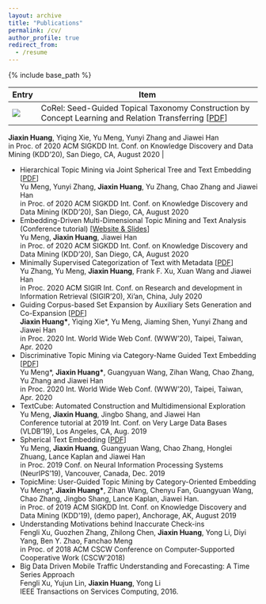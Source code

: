 ```yaml
---
layout: archive	
title: "Publications"
permalink: /cv/
author_profile: true	  
redirect_from:
  - /resume
---
```


{% include base_path %}

| Entry            | Item   |
| --------         | ------ |
| <img src='/images/500x300.png'> |  CoRel: Seed-Guided Topical Taxonomy Construction by Concept Learning and Relation Transferring \[[PDF](http://hanj.cs.illinois.edu/pdf/kdd20_jhuang.pdf)\]  
<strong>Jiaxin Huang</strong>, Yiqing Xie, Yu Meng, Yunyi Zhang and Jiawei Han  
in Proc. of 2020 ACM SIGKDD Int. Conf. on Knowledge Discovery and Data Mining (KDD’20), San Diego, CA, August 2020 |
* Hierarchical Topic Mining via Joint Spherical Tree and Text Embedding \[[PDF](https://arxiv.org/abs/2007.09536)\]  
Yu Meng, Yunyi Zhang, <strong>Jiaxin Huang</strong>, Yu Zhang, Chao Zhang and Jiawei Han  
in Proc. of 2020 ACM SIGKDD Int. Conf. on Knowledge Discovery and Data Mining (KDD’20), San Diego, CA, August 2020 
* Embedding-Driven Multi-Dimensional Topic Mining and Text Analysis (Conference tutorial) \[[Website & Slides](https://yumeng5.github.io/kdd20-tutorial/)\]  
Yu Meng, <strong>Jiaxin Huang</strong>, Jiawei Han  
in Proc. of 2020 ACM SIGKDD Int. Conf. on Knowledge Discovery and Data Mining (KDD’20), San Diego, CA, August 2020
* Minimally Supervised Categorization of Text with Metadata \[[PDF](https://arxiv.org/abs/2005.00624)\]  
Yu Zhang, Yu Meng, <strong>Jiaxin Huang</strong>, Frank F. Xu, Xuan Wang and Jiawei Han  
in Proc. 2020 ACM SIGIR Int. Conf. on Research and development in Information Retrieval (SIGIR’20), Xi’an, China, July 2020
* Guiding Corpus-based Set Expansion by Auxiliary Sets Generation and Co-Expansion \[[PDF](https://arxiv.org/abs/2001.10106)\]  
<strong>Jiaxin Huang\*</strong>, Yiqing Xie\*, Yu Meng, Jiaming Shen, Yunyi Zhang and Jiawei Han  
in Proc. 2020 Int. World Wide Web Conf. (WWW’20), Taipei, Taiwan, Apr. 2020  
* Discriminative Topic Mining via Category-Name Guided Text Embedding \[[PDF](https://arxiv.org/abs/1908.07162)\]  
Yu Meng\*, <strong>Jiaxin Huang\*</strong>, Guangyuan Wang, Zihan Wang, Chao Zhang, Yu Zhang and Jiawei Han  
in Proc. 2020 Int. World Wide Web Conf. (WWW’20), Taipei, Taiwan, Apr. 2020
* TextCube: Automated Construction and Multidimensional Exploration  
Yu Meng, <strong>Jiaxin Huang</strong>, Jingbo Shang, and Jiawei Han  
Conference tutorial at 2019 Int. Conf. on Very Large Data Bases (VLDB’19), Los Angeles, CA, Aug. 2019
* Spherical Text Embedding \[[PDF](https://arxiv.org/abs/1911.01196)\]  
Yu Meng, <strong>Jiaxin Huang</strong>, Guangyuan Wang, Chao Zhang, Honglei Zhuang, Lance Kaplan and Jiawei Han  
in Proc. 2019 Conf. on Neural Information Processing Systems (NeurIPS’19), Vancouver, Canada, Dec. 2019
* TopicMine: User-Guided Topic Mining by Category-Oriented Embedding  
Yu Meng\*, <strong>Jiaxin Huang\*</strong>, Zihan Wang, Chenyu Fan, Guangyuan Wang, Chao Zhang, Jingbo Shang, Lance Kaplan, Jiawei Han.  
in Proc. of 2019 ACM SIGKDD Int. Conf. on Knowledge Discovery and Data Mining (KDD'19), (demo paper), Anchorage, AK, August 2019
* Understanding Motivations behind Inaccurate Check-ins  
Fengli Xu, Guozhen Zhang, Zhilong Chen, <strong>Jiaxin Huang</strong>, Yong Li, Diyi Yang, Ben Y. Zhao, Fanchao Meng  
in Proc. of 2018 ACM CSCW Conference on Computer-Supported Cooperative Work (CSCW’2018)
* Big Data Driven Mobile Traffic Understanding and Forecasting: A Time Series Approach  
Fengli Xu, Yujun Lin, <strong>Jiaxin Huang</strong>, Yong Li  
IEEE Transactions on Services Computing, 2016.
